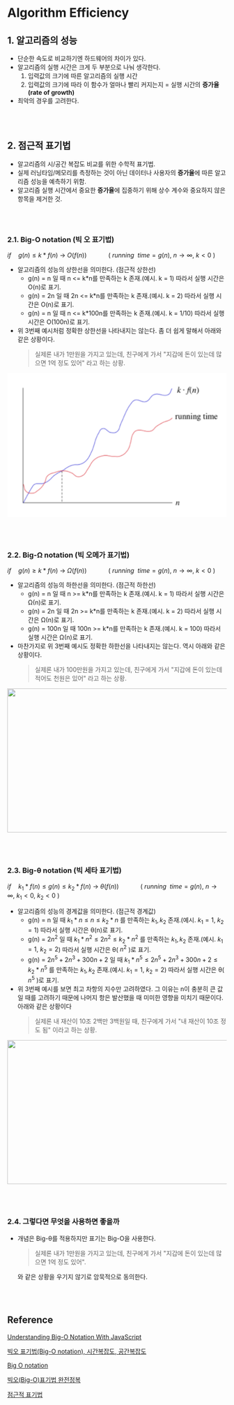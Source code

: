 # **Algorithm Efficiency**

## **1. 알고리즘의 성능**
- 단순한 속도로 비교하기엔 하드웨어의 차이가 있다.
- 알고리즘의 실행 시간은 크게 두 부분으로 나눠 생각한다.  
    1. 입력값의 크기에 따른 알고리즘의 실행 시간
    2. 입력값의 크기에 따라 이 함수가 얼마나 빨리 커지는지  = 실행 시간의 **증가율(rate of growth)**
- 최악의 경우를 고려한다.
  
<br /><br />

## **2. 점근적 표기법**
- 알고리즘의 시/공간 복잡도 비교를 위한 수학적 표기법.
- 실제 러닝타임/메모리를 측정하는 것이 아닌 데이터나 사용자의 **증가율**에 따른 알고리즘 성능을 예측하기 위함.
- 알고리즘 실행 시간에서 중요한 **증가율**에 집중하기 위해 상수 계수와 중요하지 않은 항목을 제거한 것.

<br /><br />

### **2.1. Big-O notation (빅 오 표기법)**
$if\quad g(n) \leq k*f(n) \ \rightarrow \ O(f(n)) \quad\quad\quad    (\ running\ \ time = g(n),\ n \rightarrow \infty,\ k < 0\ )$
- 알고리즘의 성능의 상한선을 의미한다. (점근적 상한선)
    - g(n) = n 일 때 n <= k*n를 만족하는 k 존재.(예시. k = 1) 따라서 실행 시간은 O(n)로 표기.
    - g(n) = 2n 일 때 2n <= k*n를 만족하는 k 존재.(예시. k = 2) 따라서 실행 시간은 O(n)로 표기.     
    - g(n) = n 일 때 n <= k*100n를 만족하는 k 존재.(예시. k = 1/10) 따라서 실행 시간은 O(100n)로 표기.
- 위 3번째 예시처럼 정확한 상한선을 나타내지는 않는다. 좀 더 쉽게 말해서 아래와 같은 상황이다.
  > 실제론 내가 1만원을 가지고 있는데, 친구에게 가서 "지갑에 돈이 있는데 많으면 1억 정도 있어" 라고 하는 상황. 

<img src="..\image\algorithm\algorithm-efficiency\big-o.png" width="600" height="330">

<br /><br />

### **2.2. Big-Ω notation (빅 오메가 표기법)**
$if\quad g(n) \geq k*f(n) \ \rightarrow \ Ω(f(n)) \quad\quad\quad    (\ running\ \ time = g(n),\ n \rightarrow \infty,\ k < 0\ )$
- 알고리즘의 성능의 하한선을 의미한다. (점근적 하한선)
    - g(n) = n 일 때 n >= k*n를 만족하는 k 존재.(예시. k = 1) 따라서 실행 시간은 Ω(n)로 표기.
    - g(n) = 2n 일 때 2n >= k*n를 만족하는 k 존재.(예시. k = 2) 따라서 실행 시간은 Ω(n)로 표기.     
    - g(n) = 100n 일 때 100n >= k*n를 만족하는 k 존재.(예시. k = 100) 따라서 실행 시간은 Ω(n)로 표기.
- 마찬가지로 위 3번째 예시도 정확한 하한선을 나타내지는 않는다. 역시 아래와 같은 상황이다.
  > 실제론 내가 100만원을 가지고 있는데, 친구에게 가서 "지갑에 돈이 있는데 적어도 천원은 있어" 라고 하는 상황.

<img src="..\image\algorithm\algorithm-efficiency\big-Ω.png" width="600" height="330">

<br /><br />

### **2.3. Big-θ notation (빅 세타 표기법)**
$if\quad k_1 * f(n) \leq g(n) \leq k_2 * f(n) \ \rightarrow \ θ(f(n)) \quad\quad\quad    (\ running\ \ time = g(n),\ n \rightarrow \infty,\ k_1 < 0,\ k_2 < 0\ )$
- 알고리즘의 성능의 경계값을 의미한다. (점근적 경계값)
    - g(n) = n 일 때 $k_1 * n \leq n \leq k_2 * n$ 를 만족하는 $k_1,k_2$ 존재.(예시. $k_1 = 1,\ k_2 = 1$) 따라서 실행 시간은 θ(n)로 표기.
    - g(n) = $2n^2$ 일 때 $k_1 * n^2 \leq 2n^2 \leq k_2 * n^2$ 를 만족하는 $k_1,k_2$ 존재.(예시. $k_1 = 1,\ k_2 = 2$) 따라서 실행 시간은 θ( $n^2$  )로 표기.     
    - g(n) = $2n^5+2n^3+300n+2$ 일 때 $k_1 * n^5 \leq 2n^5 + 2n^3 + 300n + 2 \leq k_2 * n^5$  를 만족하는 $k_1,k_2$ 존재.(예시. $k_1 = 1,\ k_2 = 2$) 따라서 실행 시간은 θ( $n^5$ )로 표기.
- 위 3번째 예시를 보면 최고 차항의 지수만 고려하였다. 그 이유는 n이 충분히 큰 값일 때를 고려하기 때문에 나머지 항은 발산했을 때 미미한 영향을 미치기 때문이다. 아래와 같은 상황이다
  > 실제론 내 재산이 10조 2백만 3백원일 때, 친구에게 가서 "내 재산이 10조 정도 됨" 이라고 하는 상황.

<img src="..\image\algorithm\algorithm-efficiency\big-θ.png" width="600" height="330">

<br /><br />

### **2.4. 그렇다면 무엇을 사용하면 좋을까**
- 개념은 Big-θ를 적용하지만 표기는 Big-O을 사용한다.
  > 실제론 내가 1만원을 가지고 있는데, 친구에게 가서 "지갑에 돈이 있는데 많으면 1억 정도 있어".

  와 같은 상황을 우기지 않기로 암묵적으로 동의한다. 

<br /><br />

## **Reference**
[Understanding Big-O Notation With JavaScript](https://dev.to/b0nbon1/understanding-big-o-notation-with-javascript-25mc)

[빅오 표기법(Big-O notation), 시간복잡도, 공간복잡도](https://blog.naver.com/PostView.naver?blogId=kks227&logNo=220769859177&parentCategoryNo=&categoryNo=299&viewDate=&isShowPopularPosts=false&from=postList)

[Big O notation](https://en.wikipedia.org/wiki/Big_O_notation)

[빅오(Big-O)표기법 완전정복](https://www.youtube.com/watch?v=6Iq5iMCVsXA)

[점근적 표기법](https://ko.khanacademy.org/computing/computer-science/algorithms/asymptotic-notation/a/asymptotic-notation)
